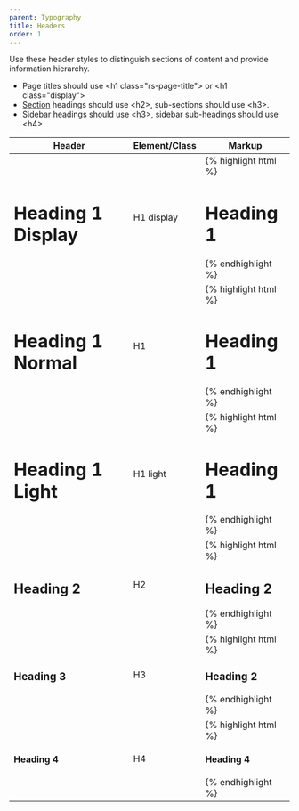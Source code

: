 ```yaml
---
parent: Typography
title: Headers
order: 1
---
```

<p>Use these header styles to distinguish sections of content and provide information hierarchy.</p>
<ul>
  <li>Page titles should use &lt;h1 class="rs-page-title"&gt; or &lt;h1 class="display"&gt;</li>
  <li><a href="#details">Section</a> headings should use &lt;h2&gt;, sub-sections should use &lt;h3&gt;.</li>
  <li>Sidebar headings should use &lt;h3&gt;, sidebar sub-headings should use &lt;h4&gt;</li>
</ul>
<table class="rs-table rs-table-compact">
  <thead>
    <tr>
      <th>Header</th>
      <th>Element/Class</th>
      <th>Markup</th>
    </tr>
  </thead>
  <tbody>
    <tr>
      <td><h1 class="display">Heading 1 Display</h1></td>
      <td>H1 display</td>
      <td>{% highlight html %}<h1 class="display">Heading 1</h1>{% endhighlight %}</td>
    </tr>
    <tr>
      <td><h1>Heading 1 Normal</h1></td>
      <td>H1</td>
      <td>{% highlight html %}<h1>Heading 1</h1>{% endhighlight %}</td>
    </tr>
    <tr>
      <td><h1 class="light">Heading 1 Light</h1></td>
      <td>H1 light</td>
      <td>{% highlight html %}<h1 class="light">Heading 1</h1>{% endhighlight %}</td>
    </tr>
    <tr>
      <td><h2>Heading 2</h2></td>
      <td>H2</td>
      <td>{% highlight html %}<h2>Heading 2</h2>{% endhighlight %}</td>
    </tr>
    <tr>
      <td><h3>Heading 3</h3></td>
      <td>H3</td>
      <td>{% highlight html %}<h3>Heading 2</h3>{% endhighlight %}</td>
    </tr>
    <tr>
      <td><h4>Heading 4</h4></td>
      <td>H4</td>
      <td>{% highlight html %}<h4>Heading 4</h4>{% endhighlight %}</td>
    </tr>
  </tbody>
</table>